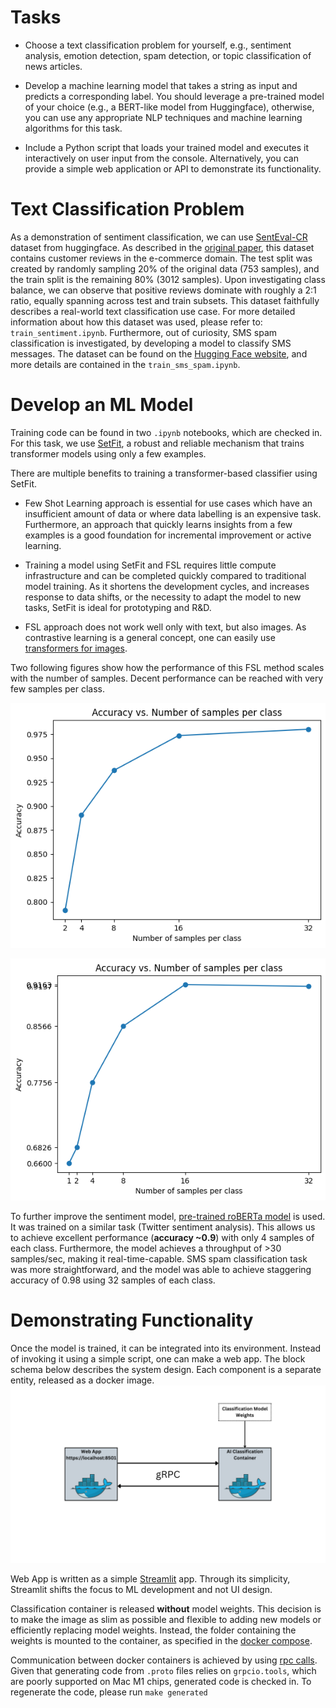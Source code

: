
# Tasks

* Choose a text classification problem for yourself, e.g., sentiment analysis, emotion detection, spam detection, or topic classification of news articles.

* Develop a machine learning model that takes a string as input and predicts a corresponding label. You should leverage a pre-trained model of your choice (e.g., a BERT-like model from Huggingface), otherwise, you can use any appropriate NLP techniques and machine learning algorithms for this task.

* Include a Python script that loads your trained model and executes it interactively on user input from the console. Alternatively, you can provide a simple web application or API to demonstrate its functionality.

  

# Text Classification Problem

As a demonstration of sentiment classification, we can use [SentEval-CR](https://huggingface.co/datasets/SetFit/SentEval-CR) dataset from huggingface. As described in the [original paper](https://dl.acm.org/doi/10.1145/1014052.1014073), this dataset contains customer reviews in the e-commerce domain. The test split was created by randomly sampling 20% of the original data (753 samples), and the train split is the remaining 80% (3012 samples). Upon investigating class balance, we can observe that positive reviews dominate with roughly a 2:1 ratio, equally spanning across test and train subsets. This dataset faithfully describes a real-world text classification use case. For more detailed information about how this dataset was used, please refer to: `train_sentiment.ipynb`. Furthermore, out of curiosity, SMS spam classification is investigated, by developing a model to classify SMS messages. The dataset can be found on the [Hugging Face website](https://huggingface.co/datasets/sms_spam), and more details are contained in the `train_sms_spam.ipynb`.

  

# Develop an ML Model

Training code can be found in two `.ipynb` notebooks, which are checked in. For this task, we use [SetFit](https://huggingface.co/blog/setfit), a robust and reliable mechanism that trains transformer models using only a few examples.

There are multiple benefits to training a transformer-based classifier using SetFit.

* Few Shot Learning approach is essential for use cases which have an insufficient amount of data or where data labelling is an expensive task. Furthermore, an approach that quickly learns insights from a few examples is a good foundation for incremental improvement or active learning.

* Training a model using SetFit and FSL requires little compute infrastructure and can be completed quickly compared to traditional model training. As it shortens the development cycles, and increases response to data shifts, or the necessity to adapt the model to new tasks, SetFit is ideal for prototyping and R&D.

* FSL approach does not work well only with text, but also images. As contrastive learning is a general concept, one can easily use [transformers for images](https://huggingface.co/sentence-transformers/clip-ViT-B-32).

Two following figures show how the performance of this FSL method scales with the number of samples. Decent performance can be reached with very few samples per class.

![Performance of the sentiment classification model vs number of training samples](https://github.com/ivanko-94/sentiment-classification/blob/sentiment-classification-service/figures/sentiment-performance-curve.png)

![Performance of the SMS classification model vs number of training samples](https://github.com/ivanko-94/sentiment-classification/blob/sentiment-classification-service/figures/sms-performance-curve.png)

  

To further improve the sentiment model, [pre-trained roBERTa model](https://huggingface.co/cardiffnlp/twitter-roberta-base-sentiment) is used. It was trained on a similar task (Twitter sentiment analysis). This allows us to achieve excellent performance (**accuracy ~0.9**) with only 4 samples of each class. Furthermore, the model achieves a throughput of >30 samples/sec, making it real-time-capable.
SMS spam classification task was more straightforward, and the model was able to achieve staggering accuracy of 0.98 using 32 samples of each class.

  

# Demonstrating Functionality

Once the model is trained, it can be integrated into its environment. Instead of invoking it using a simple script, one can make a web app. The block schema below describes the system design. Each component is a separate entity, released as a docker image. 
![System Block Diagram](https://github.com/ivanko-94/sentiment-classification/blob/sentiment-classification-service/figures/sys-design.png)

Web App is written as a simple [Streamlit](https://streamlit.io/) app. Through its simplicity, Streamlit shifts the focus to ML development and not UI design.

Classification container is released **without** model weights. This decision is to make the image as slim as possible and flexible to adding new models or efficiently replacing model weights. Instead, the folder containing the weights is mounted to the container, as specified in the [docker compose](https://github.com/ivanko-94/sentiment-classification/blob/sentiment-classification-service/docker-compose.yml#L21).

Communication between docker containers is achieved by using [rpc calls](https://github.com/ivanko-94/sentiment-classification/blob/sentiment-classification-service/proto/text_classification_service.proto#L8). Given that generating code from `.proto` files relies on `grpcio.tools`, which are poorly supported on Mac M1 chips, generated code is checked in. To regenerate the code, please run `make generated`
